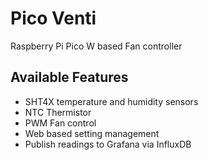 # Pico Venti

Raspberry Pi Pico W based Fan controller

## Available Features

* SHT4X temperature and humidity sensors
* NTC Thermistor
* PWM Fan control
* Web based setting management
* Publish readings to Grafana via InfluxDB
